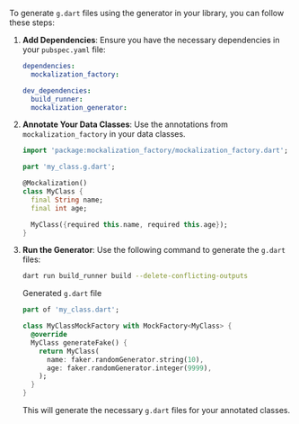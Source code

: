 To generate `g.dart` files using the generator in your library, you can follow these steps:

1. **Add Dependencies**:
   Ensure you have the necessary dependencies in your `pubspec.yaml` file:

   ```yaml
   dependencies:
     mockalization_factory:
   
   dev_dependencies:
     build_runner:
     mockalization_generator:
   ```

2. **Annotate Your Data Classes**:
   Use the annotations from `mockalization_factory` in your data classes.

   ```dart
   import 'package:mockalization_factory/mockalization_factory.dart';

   part 'my_class.g.dart';

   @Mockalization()
   class MyClass {
     final String name;
     final int age;

     MyClass({required this.name, required this.age});
   }
   ```

3. **Run the Generator**:
   Use the following command to generate the `g.dart` files:

   ```bash
   dart run build_runner build --delete-conflicting-outputs  
   ```

   Generated `g.dart` file

   ```dart
   part of 'my_class.dart';
   
   class MyClassMockFactory with MockFactory<MyClass> {
     @override
     MyClass generateFake() {
       return MyClass(
         name: faker.randomGenerator.string(10),
         age: faker.randomGenerator.integer(9999),
       );
     }
   }
   ```

   This will generate the necessary `g.dart` files for your annotated classes.
